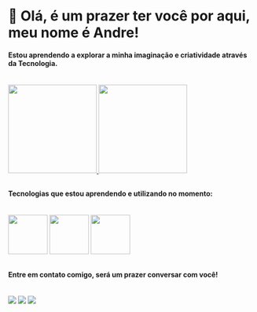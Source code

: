 <h1>🖖 Olá, é um prazer ter você por aqui, meu nome é Andre!</h1>
  <div>
  <h4>Estou aprendendo a explorar a minha imaginação e criatividade através da Tecnologia.</h4>
  </div><br>  
  <div>
  <a href="https://linktr.ee/andreapalhares">
  <img height="180px" src="https://github-readme-stats.vercel.app/api?username=andrepalhares011&show_icons=true&theme=tokyonight&include_all_commits=true&count_private=true"/>
  <img height="180px" src="https://github-readme-stats.vercel.app/api/top-langs/?username=andrepalhares011&layout=compact&langs_count=7&theme=tokyonight"/>
  </a>
</div>
  
  ##
  
  <h4>Tecnologias que estou aprendendo e utilizando no momento:</h4>
  <div style="display: inline_block"><br>
  <img width="80px" src="https://cdn.jsdelivr.net/gh/devicons/devicon/icons/html5/html5-original.svg"/>
  <img width="80px" src="https://cdn.jsdelivr.net/gh/devicons/devicon/icons/css3/css3-original.svg"/>
  <img width="80px" src="https://cdn.jsdelivr.net/gh/devicons/devicon/icons/javascript/javascript-original.svg"/>
</div>

##

<h4>Entre em contato comigo, será um prazer conversar com você!</h4>
<div style="display: inline_block"><br>
    <a href="https://www.linkedin.com/in/andrepalhares011/"><img src="https://img.shields.io/badge/-LinkedIn-%230077B5?style=for-the-badge&logo=linkedin&logoColor=white"></a>
  <a href="mailto:andrepalhares011@gmail.com"><img src="https://img.shields.io/badge/Gmail-D14836?style=for-the-badge&logo=gmail&logoColor=white"></a>
  <a href="https://www.instagram.com/hustler011_/"><img src="https://img.shields.io/badge/Instagram-E4405F?style=for-the-badge&logo=instagram&logoColor=white"></a>

